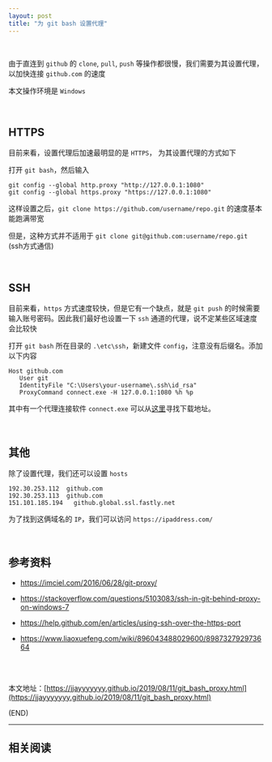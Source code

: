 ```yaml
---
layout: post
title: "为 git bash 设置代理"
---
```



<br>

由于直连到 `github` 的 `clone`, `pull`, `push` 等操作都很慢，我们需要为其设置代理，以加快连接 `github.com` 的速度

本文操作环境是 `Windows`

<br>

##	HTTPS

目前来看，设置代理后加速最明显的是 `HTTPS`， 为其设置代理的方式如下

打开 `git bash`，然后输入

```
git config --global http.proxy "http://127.0.0.1:1080"
git config --global https.proxy "https://127.0.0.1:1080"
```

这样设置之后，`git clone https://github.com/username/repo.git` 的速度基本能跑满带宽

但是，这种方式并不适用于 `git clone git@github.com:username/repo.git` (ssh方式通信)

<br>

##	SSH

目前来看，`https` 方式速度较快，但是它有一个缺点，就是 `git push` 的时候需要输入账号密码。因此我们最好也设置一下 `ssh` 通道的代理，说不定某些区域速度会比较快

打开 `git bash` 所在目录的 `.\etc\ssh`，新建文件 `config`，注意没有后缀名。添加以下内容

```
Host github.com
   User git
   IdentityFile "C:\Users\your-username\.ssh\id_rsa"
   ProxyCommand connect.exe -H 127.0.0.1:1080 %h %p
```

其中有一个代理连接软件 `connect.exe` 可以从[这里](https://stackoverflow.com/questions/5103083/ssh-in-git-behind-proxy-on-windows-7)寻找下载地址。

<br>

##	其他

除了设置代理，我们还可以设置 `hosts`

```
192.30.253.112	github.com
192.30.253.113	github.com
151.101.185.194   github.global.ssl.fastly.net
```

为了找到这俩域名的 `IP`，我们可以访问 `https://ipaddress.com/`

<br>

##	参考资料

*	https://imciel.com/2016/06/28/git-proxy/

*	https://stackoverflow.com/questions/5103083/ssh-in-git-behind-proxy-on-windows-7

*	https://help.github.com/en/articles/using-ssh-over-the-https-port

*	https://www.liaoxuefeng.com/wiki/896043488029600/898732792973664

<br><br>

本文地址：[https://jjayyyyyyy.github.io/2019/08/11/git_bash_proxy.html](https://jjayyyyyyy.github.io/2019/08/11/git_bash_proxy.html)

(END)

---

##	相关阅读

